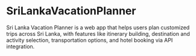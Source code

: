 # SriLankaVacationPlanner
Sri Lanka Vacation Planner is a web app that helps users plan customized trips across Sri Lanka, with features like itinerary building, destination and activity selection, transportation options, and hotel booking via API integration.
